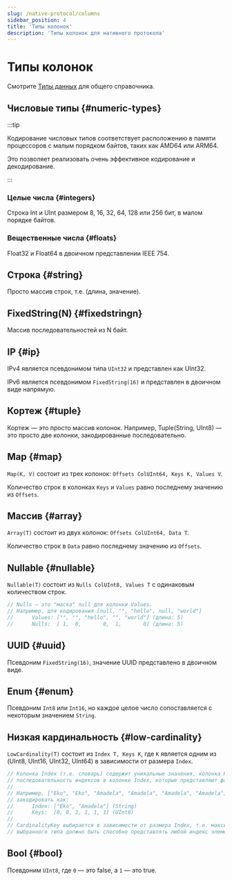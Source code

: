 ```yaml
---
slug: /native-protocol/columns
sidebar_position: 4
title: 'Типы колонок'
description: 'Типы колонок для нативного протокола'
---
```



# Типы колонок

Смотрите [Типы данных](/sql-reference/data-types/) для общего справочника.

## Числовые типы {#numeric-types}

:::tip

Кодирование числовых типов соответствует расположению в памяти процессоров с малым порядком байтов, таких как AMD64 или ARM64.

Это позволяет реализовать очень эффективное кодирование и декодирование.

:::

### Целые числа {#integers}

Строка Int и UInt размером 8, 16, 32, 64, 128 или 256 бит, в малом порядке байтов.

### Вещественные числа {#floats}

Float32 и Float64 в двоичном представлении IEEE 754.

## Строка {#string}

Просто массив строк, т.е. (длина, значение).

## FixedString(N) {#fixedstringn}

Массив последовательностей из N байт.

## IP {#ip}

IPv4 является псевдонимом типа `UInt32` и представлен как UInt32.

IPv6 является псевдонимом `FixedString(16)` и представлен в двоичном виде напрямую.

## Кортеж {#tuple}

Кортеж — это просто массив колонок. Например, Tuple(String, UInt8) — это просто две колонки, закодированные последовательно.

## Map {#map}

`Map(K, V)` состоит из трех колонок: `Offsets ColUInt64, Keys K, Values V`.

Количество строк в колонках `Keys` и `Values` равно последнему значению из `Offsets`.

## Массив {#array}

`Array(T)` состоит из двух колонок: `Offsets ColUInt64, Data T`.

Количество строк в `Data` равно последнему значению из `Offsets`.

## Nullable {#nullable}

`Nullable(T)` состоит из `Nulls ColUInt8, Values T` с одинаковым количеством строк.

```go
// Nulls — это "маска" null для колонки Values.
// Например, для кодирования [null, "", "hello", null, "world"]
//      Values: ["", "", "hello", "", "world"] (длина: 5)
//      Nulls:  [ 1,  0,       0,  1,       0] (длина: 5)
```

## UUID {#uuid}

Псевдоним `FixedString(16)`, значение UUID представлено в двоичном виде.

## Enum {#enum}

Псевдоним `Int8` или `Int16`, но каждое целое число сопоставляется с некоторым значением `String`.

## Низкая кардинальность {#low-cardinality}

`LowCardinality(T)` состоит из `Index T, Keys K`,
где `K` является одним из (UInt8, UInt16, UInt32, UInt64) в зависимости от размера `Index`.

```go
// Колонка Index (т.е. словарь) содержит уникальные значения, колонка Keys содержит
// последовательность индексов в колонке Index, которые представляют фактические значения.
//
// Например, ["Eko", "Eko", "Amadela", "Amadela", "Amadela", "Amadela"] можно
// закодировать как:
//      Index: ["Eko", "Amadela"] (String)
//      Keys:  [0, 0, 1, 1, 1, 1] (UInt8)
//
// CardinalityKey выбирается в зависимости от размера Index, т.е. максимальное значение
// выбранного типа должно быть способно представлять любой индекс элемента Index.
```

## Bool {#bool}

Псевдоним `UInt8`, где `0` — это false, а `1` — это true.
